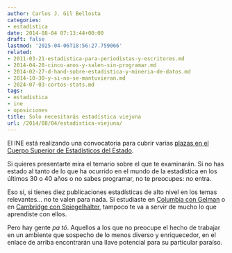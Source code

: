 ```yaml
---
author: Carlos J. Gil Bellosta
categories:
- estadística
date: 2014-08-04 07:13:44+00:00
draft: false
lastmod: '2025-04-06T18:56:27.759066'
related:
- 2011-03-21-estadistica-para-periodistas-y-escritores.md
- 2014-04-28-cinco-anos-y-salen-sin-programar.md
- 2014-02-27-d-hand-sobre-estadistica-y-mineria-de-datos.md
- 2014-10-30-y-si-no-se-mantuvieran.md
- 2024-07-03-cortos-stats.md
tags:
- estadística
- ine
- oposiciones
title: Solo necesitarás estadística viejuna
url: /2014/08/04/estadistica-viejuna/
---
```


El INE está realizando una convocatoria para cubrir varias [plazas en el Cuerpo Superior de Estadísticos del Estado](http://www.boe.es/boe/dias/2014/07/30/pdfs/BOE-A-2014-8159.pdf).

Si quieres presentarte mira el temario sobre el que te examinarán. Si no has estado al tanto de lo que ha ocurrido en el mundo de la estadística en los últimos 30 o 40 años o no sabes programar, no te preocupes: no entra.

Eso sí, si tienes diez publicaciones estadísticas de alto nivel en los temas relevantes... no te valen para nada. Si estudiaste en [Columbia con Gelman](http://www.stat.columbia.edu/~gelman/) o en [Cambridge con Spiegelhalter](http://www.statslab.cam.ac.uk/person/ds28), tampoco te va a servir de mucho lo que aprendiste con ellos.

Pero hay gente _pa tó_. Aquellos a los que no preocupe el hecho de trabajar en un ambiente que sospecho de lo menos diverso y enriquecedor, en el enlace de arriba encontrarán una llave potencial para su particular paraíso.
